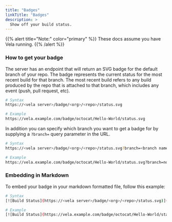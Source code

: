 ```yaml
---
title: "Badges"
linkTitle: "Badges"
description: >
  Show off your build status.
---
```


{{% alert title="Note:" color="primary" %}}
These docs assume you have Vela running.
{{% /alert %}}

### How to get your badge

The server has an endpoint that will return an SVG badge for the default branch of your repo. The badge represents the current status for the most recent build for that branch. The most recent build refers to any build produced by the repo that is attached to that branch, which includes any event (push, pull request, etc).

```sh
# Syntax
https://<vela server>/badge/<org>/<repo>/status.svg

# Example
https://vela.example.com/badge/octocat/Hello-World/status.svg
```

In addition you can specify which branch you want to get a badge for by supplying a `?branch=` query parameter in the URL.

```sh
# Syntax
https://<vela server>/badge/<org>/<repo>/status.svg?branch=<branch name>

# Example
https://vela.example.com/badge/octocat/Hello-World/status.svg?branch=not_master
```

### Embedding in Markdown

To embed your badge in your markdown formatted file, follow this example:

```sh
# Syntax
[![Build Status](https://<vela server>/badge/<org>/<repo>/status.svg)](https://<vela server>/badge/<org>/<repo>)

# Example
[![Build Status](https://vela.example.com/badge/octocat/Hello-World/status.svg)](https://vela.example.com/badge/octocat/Hello-World)
```
